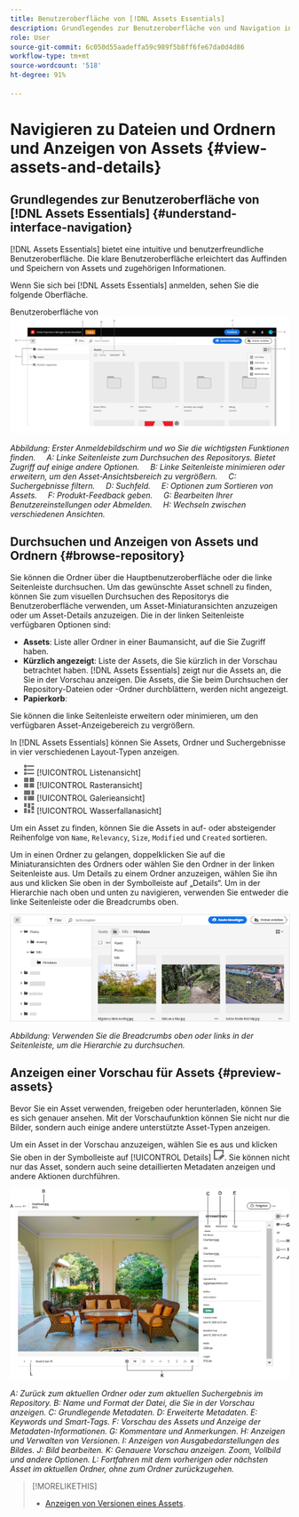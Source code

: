 ```yaml
---
title: Benutzeroberfläche von [!DNL Assets Essentials]
description: Grundlegendes zur Benutzeroberfläche von und Navigation in  [!DNL Assets Essentials].
role: User
source-git-commit: 6c050d55aadeffa59c989f5b8ff6fe67da0d4d86
workflow-type: tm+mt
source-wordcount: '518'
ht-degree: 91%

---
```



# Navigieren zu Dateien und Ordnern und Anzeigen von Assets {#view-assets-and-details}

<!-- TBD: Give screenshots of all views with many assets. Zoom out to showcase how the thumbnails/tiles flow on the UI in different views. -->

<!-- TBD: The options in left sidebar may change. Shared with me and Shared by me are missing for now. Update this section as UI is updated. -->

## Grundlegendes zur Benutzeroberfläche von [!DNL Assets Essentials]  {#understand-interface-navigation}

[!DNL Assets Essentials] bietet eine intuitive und benutzerfreundliche Benutzeroberfläche. Die klare Benutzeroberfläche erleichtert das Auffinden und Speichern von Assets und zugehörigen Informationen.

Wenn Sie sich bei [!DNL Assets Essentials] anmelden, sehen Sie die folgende Oberfläche.

<!-- TBD: Update this screenshot. Remove top bar. Remove 2 labels from top bar. -->

Benutzeroberfläche von ![[!DNL Assets Essentials] ](assets/essentials-interface1.png)

*Abbildung: Erster Anmeldebildschirm und wo Sie die wichtigsten Funktionen finden.*
    *A: Linke Seitenleiste zum Durchsuchen des Repositorys. Bietet Zugriff auf einige andere Optionen.*
    *B: Linke Seitenleiste minimieren oder erweitern, um den Asset-Ansichtsbereich zu vergrößern.*
    *C: Suchergebnisse filtern.*
    *D: Suchfeld.*
    *E: Optionen zum Sortieren von Assets.*
    *F: Produkt-Feedback geben.*
    *G: Bearbeiten Ihrer Benutzereinstellungen oder Abmelden.*
    *H: Wechseln zwischen verschiedenen Ansichten.*

<!-- TBD: Need an embedded video here with narration. It has to be hosted on MPC to be embeddable. -->

## Durchsuchen und Anzeigen von Assets und Ordnern {#browse-repository}

Sie können die Ordner über die Hauptbenutzeroberfläche oder die linke Seitenleiste durchsuchen. Um das gewünschte Asset schnell zu finden, können Sie zum visuellen Durchsuchen des Repositorys die Benutzeroberfläche verwenden, um Asset-Miniaturansichten anzuzeigen oder um Asset-Details anzuzeigen. Die in der linken Seitenleiste verfügbaren Optionen sind:

* **Assets**: Liste aller Ordner in einer Baumansicht, auf die Sie Zugriff haben.
* **Kürzlich angezeigt**: Liste der Assets, die Sie kürzlich in der Vorschau betrachtet haben. [!DNL Assets Essentials] zeigt nur die Assets an, die Sie in der Vorschau anzeigen. Die Assets, die Sie beim Durchsuchen der Repository-Dateien oder -Ordner durchblättern, werden nicht angezeigt.
* **Papierkorb**:

<!-- TBD: Not sure if we want to publish these right now. CC Libs are beta as per Greg.
* **Libraries**: Access to [!DNL Adobe Creative Cloud Team] (CCT) Libraries view. This view is visible only if the user is entitled to CCT Libraries.
-->

<!-- TBD: My Work Space shows task inbox and it is not visible on AEM Cloud Demos as of now. It is the source of truth server hence not documenting My Work Space option for now.
-->

Sie können die linke Seitenleiste erweitern oder minimieren, um den verfügbaren Asset-Anzeigebereich zu vergrößern.

In [!DNL Assets Essentials] können Sie Assets, Ordner und Suchergebnisse in vier verschiedenen Layout-Typen anzeigen.

* ![list view icon](assets/do-not-localize/list-view.png) [!UICONTROL Listenansicht]
* ![grid view icon](assets/do-not-localize/grid-view.png) [!UICONTROL Rasteransicht]
* ![gallery view icon](assets/do-not-localize/gallery-view.png) [!UICONTROL Galerieansicht]
* ![waterfall view icon](assets/do-not-localize/waterfall-view.png) [!UICONTROL Wasserfallanasicht]

Um ein Asset zu finden, können Sie die Assets in auf- oder absteigender Reihenfolge von `Name`, `Relevancy`, `Size`, `Modified` und `Created` sortieren.

Um in einen Ordner zu gelangen, doppelklicken Sie auf die Miniaturansichten des Ordners oder wählen Sie den Ordner in der linken Seitenleiste aus. Um Details zu einem Ordner anzuzeigen, wählen Sie ihn aus und klicken Sie oben in der Symbolleiste auf „Details“. Um in der Hierarchie nach oben und unten zu navigieren, verwenden Sie entweder die linke Seitenleiste oder die Breadcrumbs oben.

![Ordner durchsuchen](assets/browsing-folders.png)

*Abbildung: Verwenden Sie die Breadcrumbs oben oder links in der Seitenleiste, um die Hierarchie zu durchsuchen.*

## Anzeigen einer Vorschau für Assets {#preview-assets}

Bevor Sie ein Asset verwenden, freigeben oder herunterladen, können Sie es sich genauer ansehen. Mit der Vorschaufunktion können Sie nicht nur die Bilder, sondern auch einige andere unterstützte Asset-Typen anzeigen.

Um ein Asset in der Vorschau anzuzeigen, wählen Sie es aus und klicken Sie oben in der Symbolleiste auf [!UICONTROL Details] ![details icon](assets/do-not-localize/edit-in-icon.png). Sie können nicht nur das Asset, sondern auch seine detaillierten Metadaten anzeigen und andere Aktionen durchführen.

![Anzeigen einer Vorschau für ein Asset](assets/preview-asset.png)

*A: Zurück zum aktuellen Ordner oder zum aktuellen Suchergebnis im Repository.*
*B: Name und Format der Datei, die Sie in der Vorschau anzeigen.*
*C: Grundlegende Metadaten.*
*D: Erweiterte Metadaten.*
*E: Keywords und Smart-Tags.*
*F: Vorschau des Assets und Anzeige der Metadaten-Informationen.*
*G: Kommentare und Anmerkungen.*
*H: Anzeigen und Verwalten von Versionen.*
*I: Anzeigen von Ausgabedarstellungen des Bildes.*
*J: Bild bearbeiten.*
*K: Genauere Vorschau anzeigen. Zoom, Vollbild und andere Optionen.*
*L: Fortfahren mit dem vorherigen oder nächsten Asset im aktuellen Ordner, ohne zum Ordner zurückzugehen.*

<!-- TBD: Describe the options.

Explicitly previewed assets are displayed as recently viewed assets. Give screenshot of this.
Other use cases after previewing.

-->

>[!MORELIKETHIS]
>
>* [Anzeigen von Versionen eines Assets](/help/manage-organize.md#view-versions).

